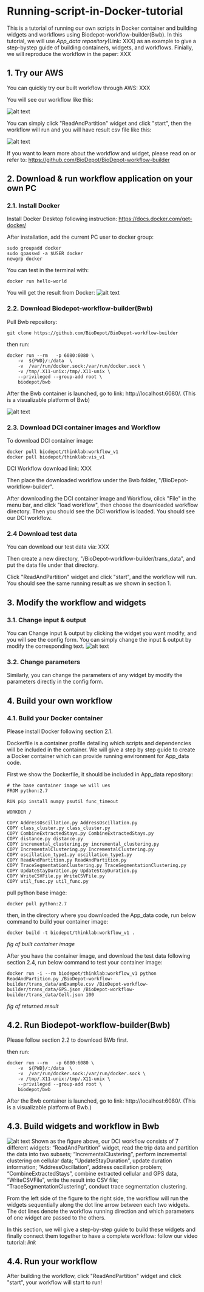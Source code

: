 # Running-script-in-Docker-tutorial
This is a tutorial of running our own scripts in Docker container and building widgets and workflows using Biodepot-workflow-builder(Bwb). In this tutorial, we will use *App_data repository*(Link: XXX) as an example to give a step-bystep guide of building containers, widgets, and workflows. Finially, we will reproduce the workflow in the paper: XXX
## 1. Try our AWS
You can quickly try our built workflow through AWS: XXX

You will see our workflow like this:

![alt text](https://github.com/Ien001/Running-script-in-Docker-tutorial/blob/master/figures/DCI.png)

You can simply click "ReadAndPartition" widget and click "start", then the workflow will run and you will have result csv file like this:

![alt text](https://github.com/Ien001/Running-script-in-Docker-tutorial/blob/master/figures/running%20result.png)

If you want to learn more about the workflow and widget, please read on or refer to: https://github.com/BioDepot/BioDepot-workflow-builder

## 2. Download & run workflow application on your own PC
### 2.1. Install Docker
Install Docker Desktop following instruction: https://docs.docker.com/get-docker/ 

After installation, add the current PC user to docker group:
```
sudo groupadd docker
sudo gpasswd -a $USER docker
newgrp docker
```
You can test in the terminal with:

```
docker run hello-world
```
You will get the result from Docker:
![alt text](https://github.com/Ien001/Running-script-in-Docker-tutorial/blob/master/figures/Docker%20group%20result.png)
### 2.2. Download Biodepot-workflow-builder(Bwb)
Pull Bwb repository:
```
git clone https://github.com/BioDepot/BioDepot-workflow-builder
```
then run:
```
docker run --rm   -p 6080:6080 \
    -v  ${PWD}/:/data  \
    -v  /var/run/docker.sock:/var/run/docker.sock \
    -v /tmp/.X11-unix:/tmp/.X11-unix \
    --privileged --group-add root \
    biodepot/bwb
```
After the Bwb container is launched, go to link: http://localhost:6080/. (This is a visualizable platform of Bwb)

![alt text](https://github.com/Ien001/Running-script-in-Docker-tutorial/blob/master/figures/Bwb.png)

### 2.3. Download DCI container images and Workflow
To download DCI container image:
```
docker pull biodepot/thinklab:workflow_v1
docker pull biodepot/thinklab:vis_v1
```
DCI Workflow download link: XXX

Then place the downloaded workflow under the Bwb folder, "/BioDepot-workflow-builder".

After downloading the DCI container image and Workflow, cilck "File" in the menu bar, and click "load workflow", then choose the downloaded workflow directory.
Then you should see the DCI workflow is loaded. You should see our DCI workflow.

### 2.4 Download test data
You can download our test data via: XXX

Then create a new directory, "/BioDepot-workflow-builder/trans_data", and put the data file under that directory. 

Click "ReadAndPartition" widget and click "start", and the workflow will run. You should see the same running result as we shown in section 1.

## 3. Modify the workflow and widgets
### 3.1. Change input & output 
You can Change input & output by clicking the widget you want modify, and you will see the config form. You can simply change the input & output by modify the corresponding text.
![alt text](https://github.com/Ien001/Running-script-in-Docker-tutorial/blob/master/figures/change%20param.png)
### 3.2. Change parameters
Similarly, you can change the parameters of any widget by modify the parameters directly in the config form.

## 4. Build your own workflow
### 4.1. Build your Docker container 
Please install Docker following section 2.1.

Dockerfile is a container profile detailing which scripts and dependencies will be included in the container. We will give a step by step guide to create a Docker container which can provide running environment for App_data code. 

First we show the Dockerfile, it should be included in App_data repository:
```
# the base container image we will ues
FROM python:2.7

RUN pip install numpy psutil func_timeout

WORKDIR /

COPY AddressOscillation.py AddressOscillation.py
COPY class_cluster.py class_cluster.py
COPY CombineExtractedStays.py CombineExtractedStays.py
COPY distance.py distance.py
COPY incremental_clustering.py incremental_clustering.py
COPY IncrementalClustering.py IncrementalClustering.py
COPY oscillation_type1.py oscillation_type1.py
COPY ReadAndPartition.py ReadAndPartition.py
COPY TraceSegmentationClustering.py TraceSegmentationClustering.py
COPY UpdateStayDuration.py UpdateStayDuration.py
COPY WriteCSVFile.py WriteCSVFile.py
COPY util_func.py util_func.py
```
pull python base image:
```
docker pull python:2.7
```
then, in the directory where you downloaded the App_data code, run below command to build your container image:
```
docker build -t biodepot/thinklab:workflow_v1 .
```
*fig of built container image*

After you have the container image, and download the test data following section 2.4, run below command to test your container image:
```
docker run -i --rm biodepot/thinklab:workflow_v1 python ReadAndPartition.py /BioDepot-workflow-builder/trans_data/anExample.csv /BioDepot-workflow-builder/trans_data/GPS.json /BioDepot-workflow-builder/trans_data/Cell.json 100
```

*fig of returned result*

## 4.2. Run Biodepot-workflow-builder(Bwb)
Please follow section 2.2 to download BWb first.

then run:
```
docker run --rm   -p 6080:6080 \
    -v  ${PWD}/:/data  \
    -v  /var/run/docker.sock:/var/run/docker.sock \
    -v /tmp/.X11-unix:/tmp/.X11-unix \
    --privileged --group-add root \
    biodepot/bwb
```
After the Bwb container is launched, go to link: http://localhost:6080/. (This is a visualizable platform of Bwb.)

## 4.3. Build widgets and workflow in Bwb
![alt text](https://github.com/Ien001/Running-script-in-Docker-tutorial/blob/master/figures/DCI.png)
Shown as the figure above, our DCI workflow consists of 7 different widgets: “ReadAndPartition” widget, read the trip data and partition the data into two subsets; “IncrementalClustering”, perform incremental clustering on cellular data; “UpdateStayDuration”, update duration information; “AddressOscillation”, address oscillation problem; “CombineExtractedStays”, combine extracted cellular and GPS data, “WriteCSVFile”, write the result into CSV file; “TraceSegmentationClustering”, conduct trace segmentation clustering. 

From the left side of the figure to the right side, the workflow will run the widgets sequentially along the dot line arrow between each two widgets. The dot lines denote the workflow running direction and which parameters of one widget are passed to the others.

In this section, we will give a step-by-step guide to build these widgets and finally connect them together to have a complete workflow: follow our video tutorial: *link*

## 4.4. Run your workflow
After building the workflow, click "ReadAndPartition" widget and click "start", your workflow will start to run!
